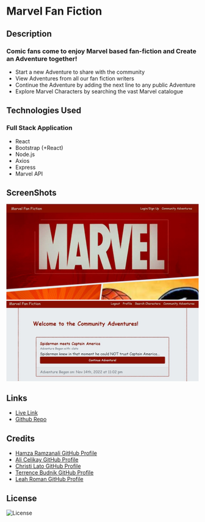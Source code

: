 # Marvel Fan Fiction

## Description
### Comic fans come to enjoy Marvel based fan-fiction and Create an Adventure together!
* Start a new Adventure to share with the community
* View Adventures from all our fan fiction writers
* Continue the Adventure by adding the next line to any public Adventure
* Explore Marvel Characters by searching the vast Marvel catalogue 

## Technologies Used
### Full Stack Application 
* React
* Bootstrap (+React)
* Node.js
* Axios
* Express
* Marvel API


## ScreenShots
![Homepage](./client/src/images/screenshot1.jpg)
![Community Page](./client/src/images/screenshot2.jpg)

## Links
* [Live Link](https://stark-sierra-05669.herokuapp.com/)
* [Github Repo](https://github.com/hamzaramzanali/fan-fiction)


## Credits
* [Hamza Ramzanali GitHub Profile](https://github.com/hamzaramzanali)
* [Ali Celikay GitHub Profile](https://github.com/AliCelikay)
* [Christi Lato GitHub Profile](https://github.com/Christilato)
* [Terrence Budnik GitHub Profile](https://github.com/terrencebudnik)
* [Leah Roman GitHub Profile](https://github.com/RoseThorn10)

## License
![License](https://img.shields.io/badge/License-MIT-red)
